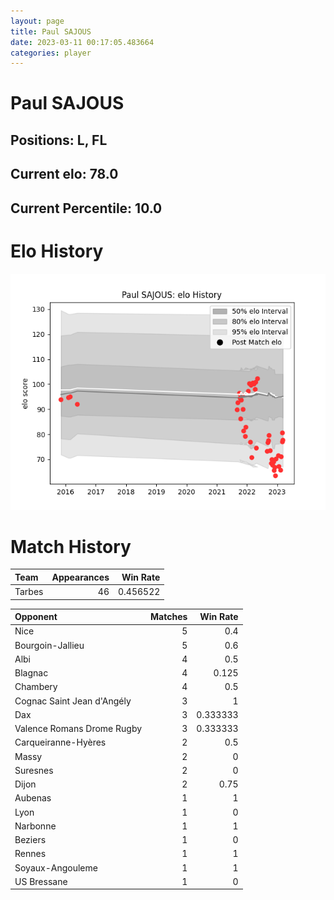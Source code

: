 ```yaml
---  
layout: page  
title: Paul SAJOUS  
date: 2023-03-11 00:17:05.483664  
categories: player  
---
```

# Paul SAJOUS

## Positions: L, FL

## Current elo: 78.0

## Current Percentile: 10.0

# Elo History


![elo history](history_PaulSAJOUS.png)
# Match History


| Team   |   Appearances |   Win Rate |
|:-------|--------------:|-----------:|
| Tarbes |            46 |   0.456522 |

| Opponent                   |   Matches |   Win Rate |
|:---------------------------|----------:|-----------:|
| Nice                       |         5 |   0.4      |
| Bourgoin-Jallieu           |         5 |   0.6      |
| Albi                       |         4 |   0.5      |
| Blagnac                    |         4 |   0.125    |
| Chambery                   |         4 |   0.5      |
| Cognac Saint Jean d'Angély |         3 |   1        |
| Dax                        |         3 |   0.333333 |
| Valence Romans Drome Rugby |         3 |   0.333333 |
| Carqueiranne-Hyères        |         2 |   0.5      |
| Massy                      |         2 |   0        |
| Suresnes                   |         2 |   0        |
| Dijon                      |         2 |   0.75     |
| Aubenas                    |         1 |   1        |
| Lyon                       |         1 |   0        |
| Narbonne                   |         1 |   1        |
| Beziers                    |         1 |   0        |
| Rennes                     |         1 |   1        |
| Soyaux-Angouleme           |         1 |   1        |
| US Bressane                |         1 |   0        |